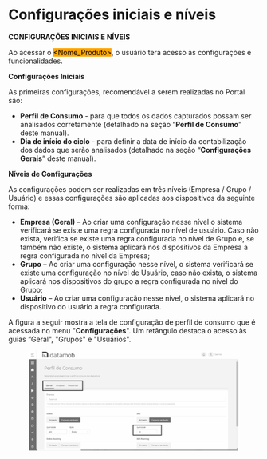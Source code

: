 # Configurações iniciais e níveis

**CONFIGURAÇÕES INICIAIS E NÍVEIS**

Ao acessar o  <mark style="background-color:orange;">\<Nome\_Produto></mark>, o usuário terá acesso às configurações e funcionalidades.

**Configurações Iniciais**

As primeiras configurações, recomendável a serem realizadas no Portal são:

* **Perfil de Consumo** - para que todos os dados capturados possam ser analisados corretamente (detalhado na seção “**Perfil de Consumo**” deste manual).
* **Dia de início do ciclo** - para definir a data de início da contabilização dos dados que serão analisados (detalhado na seção “**Configurações Gerais**” deste manual).

**Níveis de Configurações**

As configurações podem ser realizadas em três níveis (Empresa / Grupo / Usuário) e essas configurações são aplicadas aos dispositivos da seguinte forma:

* **Empresa (Geral)** – Ao criar uma configuração nesse nível o sistema verificará se existe uma regra configurada no nível de usuário. Caso não exista, verifica se existe uma regra configurada no nível de Grupo e, se também não existe, o sistema aplicará nos dispositivos da Empresa a regra configurada no nível da Empresa;
* **Grupo** – Ao criar uma configuração nesse nível, o sistema verificará se existe uma configuração no nível de Usuário, caso não exista, o sistema aplicará nos dispositivos do grupo a regra configurada no nível do Grupo;
* **Usuário** – Ao criar uma configuração nesse nível, o sistema aplicará no dispositivo do usuário a regra configurada.

A figura a seguir mostra a tela de configuração de perfil de consumo que é acessada no menu "**Configurações**". Um retângulo destaca o acesso às guias “Geral", "Grupos" e "Usuários".

<figure><img src="../../.gitbook/assets/0 (8).png" alt="" width="563"><figcaption></figcaption></figure>
